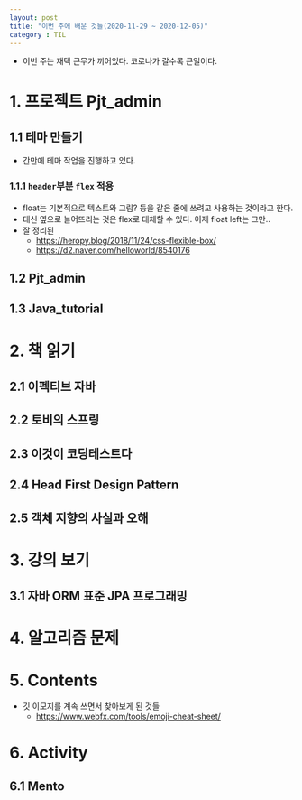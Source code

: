 ```yaml
---
layout: post
title: "이번 주에 배운 것들(2020-11-29 ~ 2020-12-05)"
category : TIL
---
```





- 이번 주는 재택 근무가 끼어있다. 코로나가 갈수록 큰일이다.



# 1. 프로젝트 Pjt_admin

## 1.1 테마 만들기

- 간만에 테마 작업을 진행하고 있다.

### 1.1.1 `header`부분 `flex`  적용

- float는 기본적으로 텍스트와 그림? 등을 같은 줄에 쓰려고 사용하는 것이라고 한다.
- 대신 옆으로 늘어뜨리는 것은 flex로 대체할 수 있다. 이제 float left는 그만..
- 잘 정리된
  - https://heropy.blog/2018/11/24/css-flexible-box/
  - https://d2.naver.com/helloworld/8540176



## 1.2 Pjt_admin
## 1.3 Java_tutorial



# 2. 책 읽기



## 2.1 이펙티브 자바

## 2.2 토비의 스프링

## 2.3 이것이 코딩테스트다

## 2.4 Head First Design Pattern

## 2.5 객체 지향의 사실과 오해



# 3. 강의 보기



## 3.1 자바 ORM 표준 JPA 프로그래밍



# 4. 알고리즘 문제





# 5. Contents

- 깃 이모지를 계속 쓰면서 찾아보게 된 것들
  - https://www.webfx.com/tools/emoji-cheat-sheet/

# 6. Activity

## 6.1 Mento

